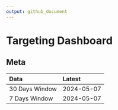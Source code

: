 ```yaml
---
output: github_document
---
```


# Targeting Dashboard



## Meta


|Data           |Latest     |
|:--------------|:----------|
|30 Days Window |2024-05-07 |
|7 Days Window  |2024-05-07 |
